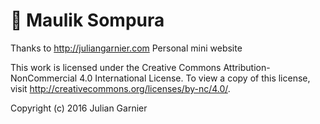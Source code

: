 # 👋 Maulik Sompura

Thanks to http://juliangarnier.com
Personal mini website

This work is licensed under the Creative Commons Attribution-NonCommercial 4.0 International License. To view a copy of this license, visit http://creativecommons.org/licenses/by-nc/4.0/.

Copyright (c) 2016 Julian Garnier
